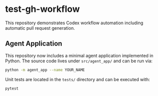# test-gh-workflow

This repository demonstrates Codex workflow automation including automatic pull request generation.


## Agent Application

This repository now includes a minimal agent application implemented in Python.
The source code lives under `src/agent_app/` and can be run via:

```bash
python -m agent_app --name YOUR_NAME
```

Unit tests are located in the `tests/` directory and can be executed with:

```bash
pytest
```
